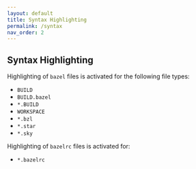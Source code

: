 ```yaml
---
layout: default
title: Syntax Highlighting
permalink: /syntax
nav_order: 2
---
```


## Syntax Highlighting

<p></p>

Highlighting of `bazel` files is activated for the following file types:

- `BUILD`
- `BUILD.bazel`
- `*.BUILD`
- `WORKSPACE`
- `*.bzl`
- `*.star`
- `*.sky`

Highlighting of `bazelrc` files is activated for:

- `*.bazelrc`

